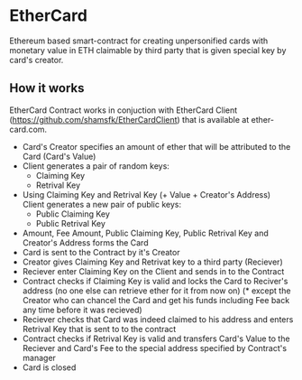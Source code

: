 # EtherCard
Ethereum based smart-contract for creating unpersonified cards with monetary value in ETH claimable by third party that is given special key by card's creator.

## How it works
EtherCard Contract works in conjuction with EtherCard Client (https://github.com/shamsfk/EtherCardClient) that is available at ether-card.com.

* Card's Creator specifies an amount of ether that will be attributed to the Card (Card's Value)
* Client generates a pair of random keys:
    * Claiming Key
    * Retrival Key
* Using Claiming Key and Retrival Key (+ Value + Creator's Address) Client generates a new pair of public keys:
    * Public Claiming Key
    * Public Retrival Key
* Amount, Fee Amount, Public Claiming Key, Public Retrival Key and Creator's Address forms the Card
* Card is sent to the Contract by it's Creator
* Creator gives Claiming Key and Retrivat key to a third party (Reciever)
* Reciever enter Claiming Key on the Client and sends in to the Contract
* Contract checks if Claiming Key is valid and locks the Card to Reciver's address (no one else can retrieve ether for it from now on) (* except the Creator who can chancel the Card and get his funds including Fee back any time before it was recieved)
* Reciever checks that Card was indeed claimed to his address and enters Retrival Key that is sent to to the contract
* Contract checks if Retrival Key is valid and transfers Card's Value to the Reciever and Card's Fee to the special address specified by Contract's manager
* Card is closed